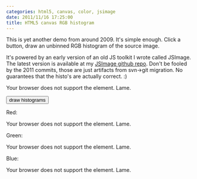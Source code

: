 ```yaml
---
categories: html5, canvas, color, jsimage
date: 2011/11/16 17:25:00
title: HTML5 canvas RGB histogram
---
```


This is yet another demo from around 2009.  It's simple enough.  Click a button, draw an unbinned RGB histogram of the source image.

It's powered by an early version of an old JS toolkit I wrote called JSImage.  The latest version is available at my [JSImage github repo](https://github.com/mwcz/jsimage).  Don't be fooled by the 2011 commits, those are just artifacts from svn-&gt;git migration.  No guarantees that the histo's are actually correct. :)

<script type="text/javascript" src="/js/003/JSImage.js"></script> 

<script type="text/javascript"> 
        
window.onload = function() {
 
    img0 = new JSImage( "c0", "/img/003/kazoo.png" );
    imgr = new JSImage( "cr", "/img/003/kazoo.png" );
    imgg = new JSImage( "cg", "/img/003/kazoo.png" );
    imgb = new JSImage( "cb", "/img/003/kazoo.png" );
 
 
}
 
function draw() {
 
    /**
     * Color histo canvases the color of their histo
     */
    img0.histo( imgr.canvas, 'r', 'rgba(255,0,0,0.9)', 'rgba(0,0,0,0.8)' )
    img0.histo( imgg.canvas, 'g', 'rgba(0,200,0,0.9)', 'rgba(0,0,0,0.8)' )
    img0.histo( imgb.canvas, 'b', 'rgba(0,0,200,0.9)', 'rgba(0,0,0,0.8)' )
 
}
 
var img0, imgr, imgg, imgb; // make img0 public so I can play with it in firebug more easily
 
</script> 

<canvas id="c0"> 
    Your browser does not support the <canvas> element. Lame.
</canvas> 

<button type="button" onclick="draw()">draw histograms</button> 

Red:

<canvas id="cr"> 
    Your browser does not support the <canvas> element. Lame.
</canvas> 

Green:

<canvas id="cg"> 
    Your browser does not support the <canvas> element. Lame.
</canvas> 

Blue:

<canvas id="cb"> 
    Your browser does not support the <canvas> element. Lame.
</canvas> 

